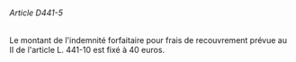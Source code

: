 ###### Article D441-5

Le montant de l'indemnité forfaitaire pour frais de recouvrement prévue au II de l'article L. 441-10 est fixé à 40 euros.


